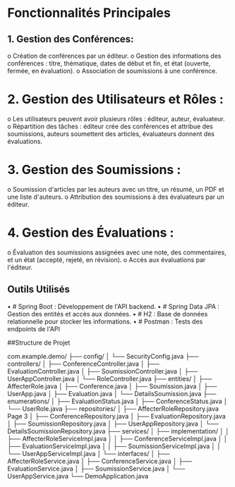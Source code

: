 # Fonctionnalités Principales
## 1. Gestion des Conférences:
o Création de conférences par un éditeur.
o Gestion des informations des conférences : titre, thématique, dates de 
début et fin, et état (ouverte, fermée, en évaluation).
o Association de soumissions à une conférence.
# 2. Gestion des Utilisateurs et Rôles :
o Les utilisateurs peuvent avoir plusieurs rôles : éditeur, auteur, évaluateur.
o Répartition des tâches : éditeur crée des conférences et attribue des 
soumissions, auteurs soumettent des articles, évaluateurs donnent des 
évaluations.
# 3. Gestion des Soumissions :
o Soumission d'articles par les auteurs avec un titre, un résumé, un PDF et 
une liste d'auteurs.
o Attribution des soumissions à des évaluateurs par un éditeur.
# 4. Gestion des Évaluations :
o Évaluation des soumissions assignées avec une note, des 
commentaires, et un état (accepté, rejeté, en révision).
o Accès aux évaluations par l'éditeur.

## Outils Utilisés
• # Spring Boot : Développement de l'API backend. 
• # Spring Data JPA : Gestion des entités et accès aux données. 
• # H2 : Base de données relationnelle pour stocker les informations. 
• # Postman : Tests des endpoints de l'API


##Structure de Projet 

com.example.demo/
├── config/
│ └── SecurityConfig.java
├── controllers/
│ ├── ConferenceController.java
│ ├── EvaluationController.java
│ ├── SoumissionController.java
│ ├── UserAppController.java
│ └── RoleController.java
├── entities/
│ ├── AffecterRole.java
│ ├── Conference.java
│ ├── Soumission.java
│ ├── UserApp.java
│ ├── Evaluation.java
│ └── DetailsSoumission.java
├── enumerations/
│ ├── EvaluationStatus.java
│ ├── ConferenceStatus.java
│ └── UserRole.java
├── repositories/
│ ├── AffecterRoleRepository.java
Page 3
│ ├── ConferenceRepository.java
│ ├── EvaluationRepository.java
│ ├── SoumissionRepository.java
│ ├── UserAppRepository.java
│ └── DetailsSoumissionRepository.java
├── services/
│ ├── implementation/
│ │ ├── AffecterRoleServiceImpl.java
│ │ ├── ConferenceServiceImpl.java
│ │ ├── EvaluationServiceImpl.java
│ │ ├── SoumissionServiceImpl.java
│ │ └── UserAppServiceImpl.java
│ └── interfaces/
│ ├── AffecterRoleService.java
│ ├── ConferenceService.java
│ ├── EvaluationService.java
│ ├── SoumissionService.java
│ └── UserAppService.java
└── DemoApplication.java

